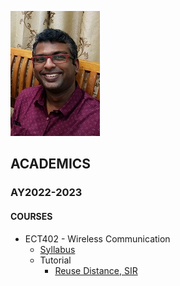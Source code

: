 ![Jinu Jayachandran](https://github.com/jinujayachandran/jinujayachandran.github.io/blob/main/images/Photo.jpg)

## ACADEMICS
### AY2022-2023
#### COURSES
+ ECT402 - Wireless Communication
  - [Syllabus](docs/ECT402-WC-SYLLABUS.pdf)
  - Tutorial
    - [Reuse Distance, SIR](docs/ECT402-WC-SYLLABUS.pdf) 
